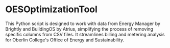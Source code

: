 # OESOptimizationTool
This Python script is designed to work with data from Energy Manager by Brightly and BuildingOS by Atrius, simplifying the process of removing specific columns from CSV files. It streamlines billing and metering analysis for Oberlin College's Office of Energy and Sustainability.
